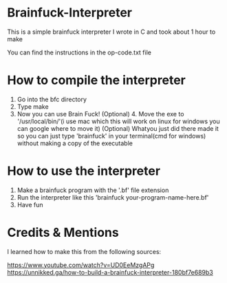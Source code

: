 # Brainfuck-Interpreter
This is a simple brainfuck interpreter I wrote in C and took about 1 hour to make

You can find the instructions in the op-code.txt file

# How to compile the interpreter
1. Go into the bfc directory
2. Type make
3. Now you can use Brain Fuck!
(Optional) 4. Move the exe to '/usr/local/bin/'(i use mac which this will work on linux for windows you can google where to move it)
(Optional) Whatyou just did there made it so you can just type 'brainfuck' in your terminal(cmd for windows) without making a copy of the executable

# How to use the interpreter
1. Make a brainfuck program with the '.bf' file extension
2. Run the interpreter like this 'brainfuck your-program-name-here.bf'
3. Have fun

# Credits & Mentions
I learned how to make this from the following sources:

https://www.youtube.com/watch?v=UD0EeMzgAPg
https://unnikked.ga/how-to-build-a-brainfuck-interpreter-180bf7e689b3
